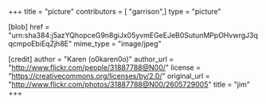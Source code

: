 +++
title = "picture"
contributors = [ "garrison",]
type = "picture"

[blob]
href = "urn:sha384:j5azYQhopceG9n8giJx05yvmEGeEJeB0SutunMPpOHvwrgJ3qqcmpoEbiEqZjh8E"
mime_type = "image/jpeg"

[credit]
author = "Karen (o0karen0o)"
author_url = "http://www.flickr.com/people/31887788@N00/"
license = "https://creativecommons.org/licenses/by/2.0/"
original_url = "http://www.flickr.com/photos/31887788@N00/2605729005"
title = "jim"
+++
